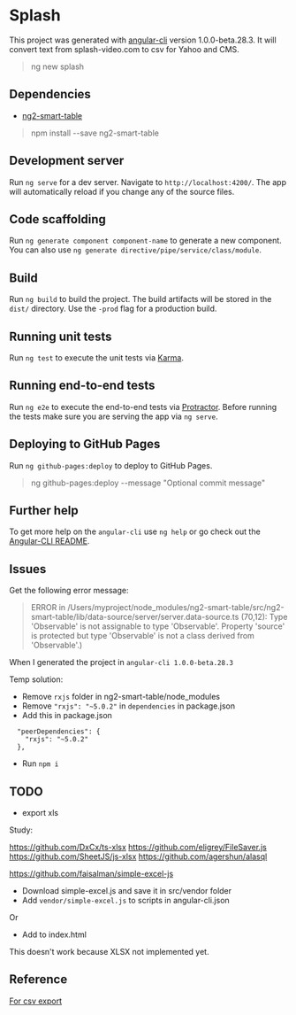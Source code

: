 # Splash

This project was generated with [angular-cli](https://github.com/angular/angular-cli) version 1.0.0-beta.28.3. It will convert text from splash-video.com to csv for Yahoo and CMS.

> ng new splash

## Dependencies

- [ng2-smart-table](https://github.com/akveo/ng2-smart-table)

> npm install --save ng2-smart-table

## Development server
Run `ng serve` for a dev server. Navigate to `http://localhost:4200/`. The app will automatically reload if you change any of the source files.

## Code scaffolding

Run `ng generate component component-name` to generate a new component. You can also use `ng generate directive/pipe/service/class/module`.

## Build

Run `ng build` to build the project. The build artifacts will be stored in the `dist/` directory. Use the `-prod` flag for a production build.

## Running unit tests

Run `ng test` to execute the unit tests via [Karma](https://karma-runner.github.io).

## Running end-to-end tests

Run `ng e2e` to execute the end-to-end tests via [Protractor](http://www.protractortest.org/).
Before running the tests make sure you are serving the app via `ng serve`.

## Deploying to GitHub Pages

Run `ng github-pages:deploy` to deploy to GitHub Pages.

> ng github-pages:deploy --message "Optional commit message"

## Further help

To get more help on the `angular-cli` use `ng help` or go check out the [Angular-CLI README](https://github.com/angular/angular-cli/blob/master/README.md).

## Issues

Get the following error message:

> ERROR in /Users/myproject/node_modules/ng2-smart-table/src/ng2-smart-table/lib/data-source/server/server.data-source.ts (70,12): Type 'Observable<Response>' is not assignable to type 'Observable<any>'.
  Property 'source' is protected but type 'Observable<T>' is not a class derived from 'Observable<T>'.)

When I generated the project in `angular-cli 1.0.0-beta.28.3`

Temp solution:

- Remove `rxjs` folder in ng2-smart-table/node_modules
- Remove `"rxjs": "~5.0.2"` in `dependencies` in package.json
- Add this in package.json
```
  "peerDependencies": {
    "rxjs": "~5.0.2"
  },
```
- Run `npm i`

## TODO

- export xls

Study:

https://github.com/DxCx/ts-xlsx
https://github.com/eligrey/FileSaver.js
https://github.com/SheetJS/js-xlsx
https://github.com/agershun/alasql

https://github.com/faisalman/simple-excel-js

- Download simple-excel.js and save it in src/vendor folder
- Add `vendor/simple-excel.js` to scripts in angular-cli.json

Or 

- Add to index.html

This doesn't work because XLSX not implemented yet.

## Reference

[For csv export](http://halistechnology.com/2015/05/28/use-javascript-to-export-your-data-as-csv/)
